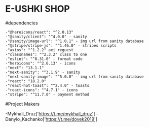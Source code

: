 # E-USHKI SHOP

#dependencies

    -"@heroicons/react": "^2.0.13"
    -"@sanity/client": "^4.0.0" - sanity
    -"@sanity/image-url": "^1.0.1" - img url from sanity database
    -"@stripe/stripe-js": "^1.46.0" - stripes scripts
    -"axios": "^1.2.2" axi request
    -"classnames": "^2.3.2" class to one
    -"eslint": "^8.31.0" - format code
    -"heroicons": "^2.0.13" - icons
    -"next": "13.1.1"
    -"next-sanity": "^3.1.9" - sanity
    -"next-sanity-image": "^5.0.0" - img url from sanity database
    -"react": "18.2.0"
    -"react-hot-toast": "^2.4.0" - toasts
    -"react-icons": "^4.7.1" - icons
    -"stripe": "^11.7.0" - payment method

#Project Makers

-Mykhail_Druz['https://t.me/mykhail_druz']
-Danylo_Kachanko['https://t.me/dovek2019']

